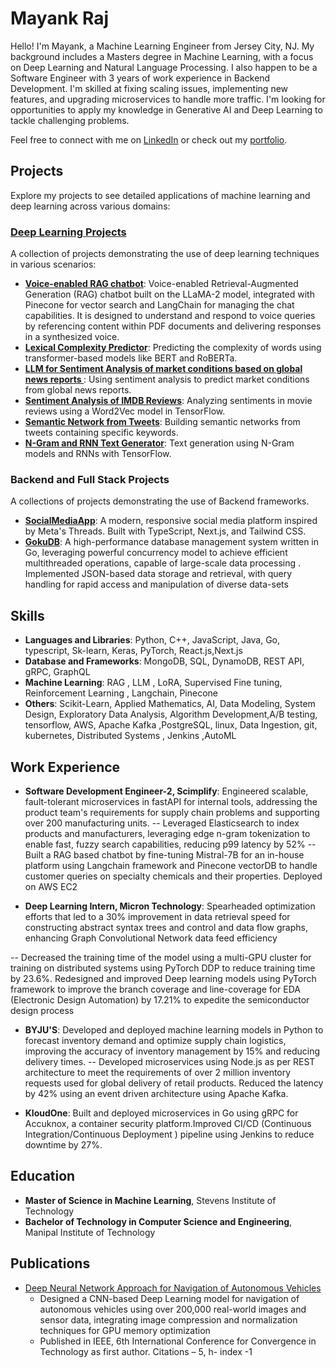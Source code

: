 # Mayank Raj

Hello! I'm Mayank, a Machine Learning Engineer from Jersey City, NJ. My background includes a Masters degree in Machine Learning, with a focus on Deep Learning and Natural Language Processing. I also happen to be a Software Engineer with 3 years of work experience in Backend Development. I'm skilled at fixing scaling issues, implementing new features, and upgrading microservices to handle more traffic. I'm looking for opportunities to apply my knowledge in Generative AI and Deep Learning to tackle challenging problems.

Feel free to connect with me on [LinkedIn](https://www.linkedin.com/in/mayank-raj77) or check out my [portfolio](https://mayank-raj37.netlify.app/).

## Projects
Explore my projects to see detailed applications of machine learning and deep learning across various domains:

### **[Deep Learning Projects](https://github.com/mayank3aj3769/Machine-Learning-Projects.git)**
A collection of projects demonstrating the use of deep learning techniques in various scenarios:

- **[Voice-enabled RAG chatbot](https://github.com/mayank3aj3769/chatbot.git)**: Voice-enabled Retrieval-Augmented Generation (RAG) chatbot built on the LLaMA-2 model, integrated with Pinecone for vector search and LangChain for managing the chat capabilities. It is designed to understand and respond to voice queries by referencing content within PDF documents and delivering responses in a synthesized voice.
- **[Lexical Complexity Predictor](https://github.com/mayank3aj3769/Machine-Learning-Projects/tree/9e7952cbcf416d7dfec519635ae52756dce438a0/Lexical%20Complexity%20Score%20Predictor%20using%20a%20BERT%20Based%20model)**: Predicting the complexity of words using transformer-based models like BERT and RoBERTa.
- **[LLM for Sentiment Analysis of market conditions based on global news reports ](https://github.com/mayank3aj3769/Machine-Learning-Projects/blob/9e7952cbcf416d7dfec519635ae52756dce438a0/Sentiment%20Analysis%20of%20market%20conditions%20based%20on%20global%20news%20reports.ipynb)**: Using sentiment analysis to predict market conditions from global news reports.
- **[Sentiment Analysis of IMDB Reviews](https://github.com/mayank3aj3769/Machine-Learning-Projects/blob/9e7952cbcf416d7dfec519635ae52756dce438a0/Sentiment%20analysis%20of%20IMDB%20reviews%20using%20word2vec%20in%20np%20and%20tf.ipynb)**: Analyzing sentiments in movie reviews using a Word2Vec model in TensorFlow.
- **[Semantic Network from Tweets](https://github.com/mayank3aj3769/Machine-Learning-Projects/blob/9e7952cbcf416d7dfec519635ae52756dce438a0/Semantic%20Network%20based%20on%20tweets%20containing%20a%20keyword.ipynb)**: Building semantic networks from tweets containing specific keywords.
- **[N-Gram and RNN Text Generator](https://github.com/mayank3aj3769/Machine-Learning-Projects/blob/9e7952cbcf416d7dfec519635ae52756dce438a0/N-gram%20and%20RNN%20based%20language%20model%20for%20text%20generation.ipynb)**: Text generation using N-Gram models and RNNs with TensorFlow.
  
### Backend and Full Stack Projects 
A collections of projects demonstrating the use of Backend frameworks.

- **[SocialMediaApp](https://thread-mraj.vercel.app/)**: A modern, responsive social media platform inspired by Meta's Threads. Built with TypeScript, Next.js, and Tailwind CSS.
- **[GokuDB](https://github.com/mayank3aj3769/Golang-projects.git)**:  A high-performance database management system written in Go, leveraging powerful concurrency model to achieve efficient
multithreaded operations, capable of large-scale data processing . Implemented JSON-based data storage and retrieval, with query handling for rapid access and manipulation of diverse data-sets

## Skills
- **Languages and Libraries**: Python, C++, JavaScript, Java, Go, typescript, Sk-learn, Keras, PyTorch, React.js,Next.js
- **Database and Frameworks**: MongoDB, SQL, DynamoDB, REST API, gRPC, GraphQL
- **Machine Learning**: RAG , LLM , LoRA, Supervised Fine tuning, Reinforcement Learning , Langchain, Pinecone
- **Others**: Scikit-Learn, Applied Mathematics, AI, Data Modeling, System Design, Exploratory Data Analysis, Algorithm Development,A/B testing, tensorflow, AWS, Apache Kafka ,PostgreSQL, linux, Data Ingestion, git, kubernetes, Distributed Systems , Jenkins ,AutoML

## Work Experience
- **Software Development Engineer-2, Scimplify**: Engineered scalable, fault-tolerant microservices in fastAPI for internal tools, addressing the product team's requirements for supply
chain problems and supporting over 200 manufacturing units.
-- Leveraged Elasticsearch to index products and manufacturers, leveraging edge n-gram tokenization to enable fast, fuzzy search
capabilities, reducing p99 latency by 52%
-- Built a RAG based chatbot by fine-tuning Mistral-7B for an in-house platform using Langchain framework and Pinecone vectorDB to
handle customer queries on specialty chemicals and their properties. Deployed on AWS EC2

- **Deep Learning Intern, Micron Technology**: Spearheaded optimization efforts that led to a 30% improvement in data retrieval speed for constructing abstract syntax trees and
control and data flow graphs, enhancing Graph Convolutional Network data feed efficiency

-- Decreased the training time of the model using a multi-GPU cluster for training on distributed systems using PyTorch DDP to reduce training time by 23.6%. Redesigned and improved Deep learning models using PyTorch framework to improve the branch coverage and line-coverage for EDA (Electronic Design Automation) by 17.21% to expedite the semiconductor design process

- **BYJU'S**: Developed and deployed machine learning models in Python to forecast inventory demand and optimize supply chain logistics, improving the accuracy of inventory management by 15% and reducing delivery times.
-- Developed microservices using Node.js as per REST architecture to meet the requirements of over 2 million inventory requests used for global delivery of retail products. Reduced the latency by 42% using an event driven architecture using Apache Kafka.

- **KloudOne**: Built and deployed microservices in Go using gRPC for Accuknox, a container security platform.Improved CI/CD (Continuous Integration/Continuous Deployment ) pipeline using Jenkins to reduce downtime by 27%.

## Education
- **Master of Science in Machine Learning**, Stevens Institute of Technology 
- **Bachelor of Technology in Computer Science and Engineering**, Manipal Institute of Technology

## Publications
- [Deep Neural Network Approach for Navigation of Autonomous Vehicles](https://ieeexplore.ieee.org/abstract/document/9418189)
  - Designed a CNN-based Deep Learning model for navigation of autonomous vehicles using over 200,000 real-world images and sensor data, integrating image compression and normalization techniques for GPU memory optimization
  - Published in IEEE, 6th International Conference for Convergence in Technology as first author. Citations – 5, h- index -1

